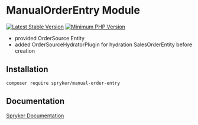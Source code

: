 # ManualOrderEntry Module
[![Latest Stable Version](https://poser.pugx.org/spryker/manual-order-entry/v/stable.svg)](https://packagist.org/packages/spryker/manual-order-entry)
[![Minimum PHP Version](https://img.shields.io/badge/php-%3E%3D%208.3-8892BF.svg)](https://php.net/)

- provided OrderSource Entity
- added OrderSourceHydratorPlugin for hydration SalesOrderEntity before creation

## Installation

```
composer require spryker/manual-order-entry
```

## Documentation

[Spryker Documentation](https://docs.spryker.com)
